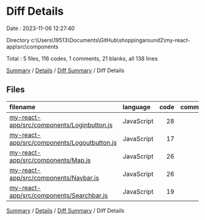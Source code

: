 # Diff Details

Date : 2023-11-06 12:27:40

Directory c:\\Users\\19513\\Documents\\GitHub\\shoppingaround2\\my-react-app\\src\\components

Total : 5 files,  116 codes, 1 comments, 21 blanks, all 138 lines

[Summary](results.md) / [Details](details.md) / [Diff Summary](diff.md) / Diff Details

## Files
| filename | language | code | comment | blank | total |
| :--- | :--- | ---: | ---: | ---: | ---: |
| [my-react-app/src/components/Loginbutton.js](/my-react-app/src/components/Loginbutton.js) | JavaScript | 28 | 0 | 7 | 35 |
| [my-react-app/src/components/Logoutbutton.js](/my-react-app/src/components/Logoutbutton.js) | JavaScript | 17 | 0 | 4 | 21 |
| [my-react-app/src/components/Map.js](/my-react-app/src/components/Map.js) | JavaScript | 26 | 1 | 4 | 31 |
| [my-react-app/src/components/Navbar.js](/my-react-app/src/components/Navbar.js) | JavaScript | 26 | 0 | 1 | 27 |
| [my-react-app/src/components/Searchbar.js](/my-react-app/src/components/Searchbar.js) | JavaScript | 19 | 0 | 5 | 24 |

[Summary](results.md) / [Details](details.md) / [Diff Summary](diff.md) / Diff Details